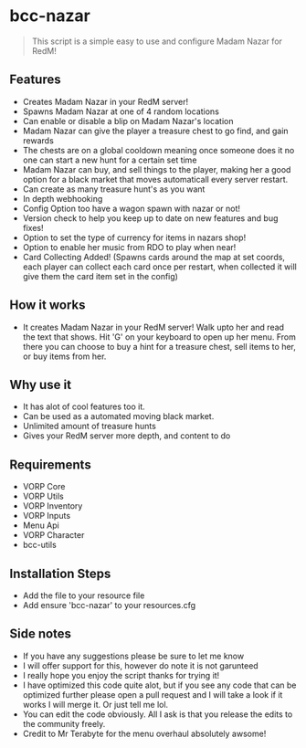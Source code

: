 # bcc-nazar

> This script is a simple easy to use and configure Madam Nazar for RedM!

## Features
- Creates Madam Nazar in your RedM server!
- Spawns Madam Nazar at one of 4 random locations
- Can enable or disable a blip on Madam Nazar's location
- Madam Nazar can give the player a treasure chest to go find, and gain rewards
- The chests are on a global cooldown meaning once someone does it no one can start a new hunt for a certain set time
- Madam Nazar can buy, and sell things to the player, making her a good option for a black market that moves automaticall every server restart.
- Can create as many treasure hunt's as you want
- In depth webhooking
- Config Option too have a wagon spawn with nazar or not!
- Version check to help you keep up to date on new features and bug fixes!
- Option to set the type of currency for items in nazars shop!
- Option to enable her music from RDO to play when near!
- Card Collecting Added! (Spawns cards around the map at set coords, each player can collect each card once per restart, when collected it will give them the card item set in the config)

## How it works
- It creates Madam Nazar in your RedM server! Walk upto her and read the text that shows. Hit 'G' on your keyboard to open up her menu. From there you can choose to buy a hint for a treasure chest, sell items to her, or buy items from her.

## Why use it
- It has alot of cool features too it. 
- Can be used as a automated moving black market.
- Unlimited amount of treasure hunts
- Gives your RedM server more depth, and content to do

## Requirements
- VORP Core
- VORP Utils
- VORP Inventory
- VORP Inputs
- Menu Api
- VORP Character
- bcc-utils

## Installation Steps
- Add the file to your resource file
- Add ensure 'bcc-nazar' to your resources.cfg

## Side notes
- If you have any suggestions please be sure to let me know
- I will offer support for this, however do note it is not garunteed
- I really hope you enjoy the script thanks for trying it!
- I have optimized this code quite alot, but if you see any code that can be optimized further please open a pull request and I will take a look if it works I will merge it. Or just tell me lol.
- You can edit the code obviously. All I ask is that you release the edits to the community freely.
- Credit to Mr Terabyte for the menu overhaul absolutely awsome!